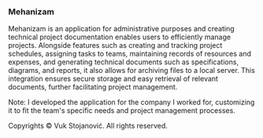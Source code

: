 ### Mehanizam

Mehanizam is an application for administrative purposes and creating technical project documentation enables users to efficiently manage projects. Alongside features such as creating and tracking project schedules, assigning tasks to teams, maintaining records of resources and expenses, and generating technical documents such as specifications, diagrams, and reports, it also allows for archiving files to a local server. This integration ensures secure storage and easy retrieval of relevant documents, further facilitating project management.

Note: I developed the application for the company I worked for, customizing it to fit the team's specific needs and project management processes.

Copyrights © Vuk Stojanović. All rights reserved.
